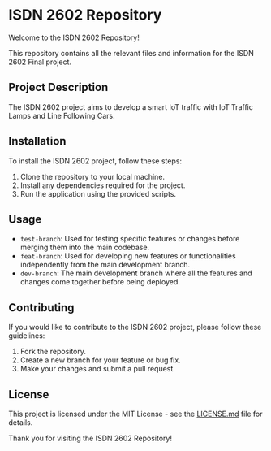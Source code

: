 # ISDN 2602 Repository

Welcome to the ISDN 2602 Repository!

This repository contains all the relevant files and information for the ISDN 2602 Final project. 

## Project Description

The ISDN 2602 project aims to develop a smart IoT traffic with IoT Traffic Lamps and Line Following Cars.

## Installation

To install the ISDN 2602 project, follow these steps:

1. Clone the repository to your local machine.
2. Install any dependencies required for the project.
3. Run the application using the provided scripts.

## Usage

- `test-branch`: Used for testing specific features or changes before merging them into the main codebase.
- `feat-branch`: Used for developing new features or functionalities independently from the main development branch.
- `dev-branch`: The main development branch where all the features and changes come together before being deployed.

## Contributing

If you would like to contribute to the ISDN 2602 project, please follow these guidelines:

1. Fork the repository.
2. Create a new branch for your feature or bug fix.
3. Make your changes and submit a pull request.

## License

This project is licensed under the MIT License - see the [LICENSE.md](LICENSE.md) file for details.

Thank you for visiting the ISDN 2602 Repository!